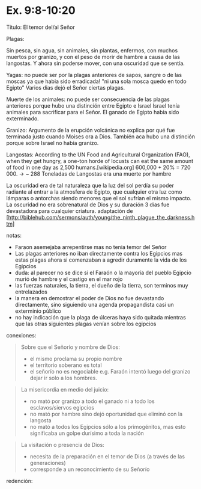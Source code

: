 Ex. 9:8-10:20
=============

Titulo: El temor del/al Señor

Plagas:

Sin pesca, sin agua, sin animales, sin plantas, enfermos, con muchos muertos por granizo, y con el peso de morir de hambre
a causa de las langostas. Y ahora sin poderse mover, con una oscuridad que se sentía.

Yagas:
no puede ser por la plagas anteriores de sapos, sangre o  de las moscas ya que habia sido erradicada! "ni una sola mosca quedo en todo Egipto"
Varios dias dejó el Señor ciertas plagas.

Muerte de los animales:
no puede ser consecuencia de las plagas anteriores porque hubo una distinción entre Egipto e Israel
Israel tenía animales para sacrificar para el Señor. El ganado de Egipto habia sido exterminado.

Granizo:
Argumento de la erupción volcánica no explica por qué fue terminada justo cuando Moises ora a Dios.
También aca hubo una distinción porque sobre Israel no había granizo.

Langostas:
According to the UN Food and Agricultural Organization (FAO), when they get hungry, a one-ton horde of locusts can eat
the same amount of food in one day as 2,500 humans.[wikipedia.org]
600,000 + 20% = 720 000. -> ~ 288 Toneladas de Langostas era una muerte por hambre

La oscuridad era de tal naturaleza que la luz del sol perdía su poder radiante al entrar a la atmosfera de Egipto, que cualquier
otra luz como lámparas o antorchas siendo menores que el sol sufrían el mismo impacto. La oscuridad no era sobrenatural
de Dios y su duración 3 días fue devastadora para cualquier criatura.
adaptación de [http://biblehub.com/sermons/auth/young/the_ninth_plague_the_darkness.htm]

notas:

- Faraon asemejaba arrepentirse mas no tenia temor del Señor
- Las plagas anteriores no iban directamente contra los Egipcios mas estas plagas ahora si comenzaban a
agredir duramente la vida de los Egipcios
- duda: al parecer no se dice si el Faraón o la mayoría del pueblo Egipcio murió de hambre y el castigo en el mar rojo
- las fuerzas naturales, la tierra, el dueño de la tierra, son terminos muy entrelazados
- la manera en demostrar el poder de Dios no fue devastando directamente, sino siguiendo una agenda propagandista casi un exterminio público
- no hay indicación que la plaga de úlceras haya sido quitada mientras que las otras siguientes plagas venían sobre los egipcios

conexiones:

> Sobre que el Señorío y nombre de Dios:
> - el mismo proclama su propio nombre
> - el territorio soberano es total
> - el señorío no es negociable e.g. Faraón intentó luego del granizo dejar ir solo a los hombres.

> La misericordia en medio del juicio:
> - no mató por granizo a todo el ganado ni a todo los esclavos/siervos egipcios
> - no mató por hambre sino dejó oportunidad que eliminó con la langosta
> - no mató a todos los Egipcios sólo a los primogénitos, mas esto significaba un golpe durísimo a toda la nación

> La visitación o presencia de Dios:
> - necesita de la preparación en el temor de Dios (a través de las generaciones)
> - corresponde a un reconocimiento de su Señorío

redención:


